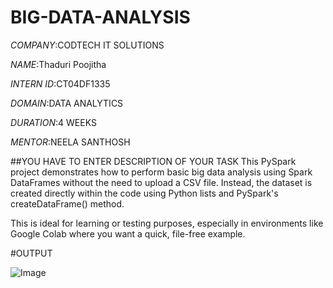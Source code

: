 # BIG-DATA-ANALYSIS

*COMPANY*:CODTECH IT SOLUTIONS

*NAME*:Thaduri Poojitha

*INTERN ID*:CT04DF1335

*DOMAIN*:DATA ANALYTICS

*DURATION*:4 WEEKS

*MENTOR*:NEELA SANTHOSH

##YOU HAVE TO ENTER DESCRIPTION OF YOUR TASK This PySpark project demonstrates how to perform basic big data analysis using Spark DataFrames without the need to upload a CSV file. Instead, the dataset is created directly within the code using Python lists and PySpark's createDataFrame() method.

This is ideal for learning or testing purposes, especially in environments like Google Colab where you want a quick, file-free example.

#OUTPUT

![Image](https://github.com/user-attachments/assets/daeb4475-1ea2-49bf-b474-9ab9de3243dd)
